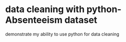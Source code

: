 # data cleaning with python-Absenteeism dataset
demonstrate my ability to use python for data cleaning
